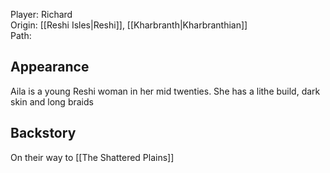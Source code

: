 Player: Richard <br>Origin: [[Reshi Isles|Reshi]],  [[Kharbranth|Kharbranthian]]<br>Path: <br>

## Appearance
Aila is a young Reshi woman in her mid twenties. She has a lithe build, dark skin and long braids

## Backstory
On their way to [[The Shattered Plains]]